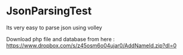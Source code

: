 # JsonParsingTest
Its very easy to parse json using volley

Download php file and database from here : https://www.dropbox.com/s/z45osm6o04ujar0/AddNameId.zip?dl=0


